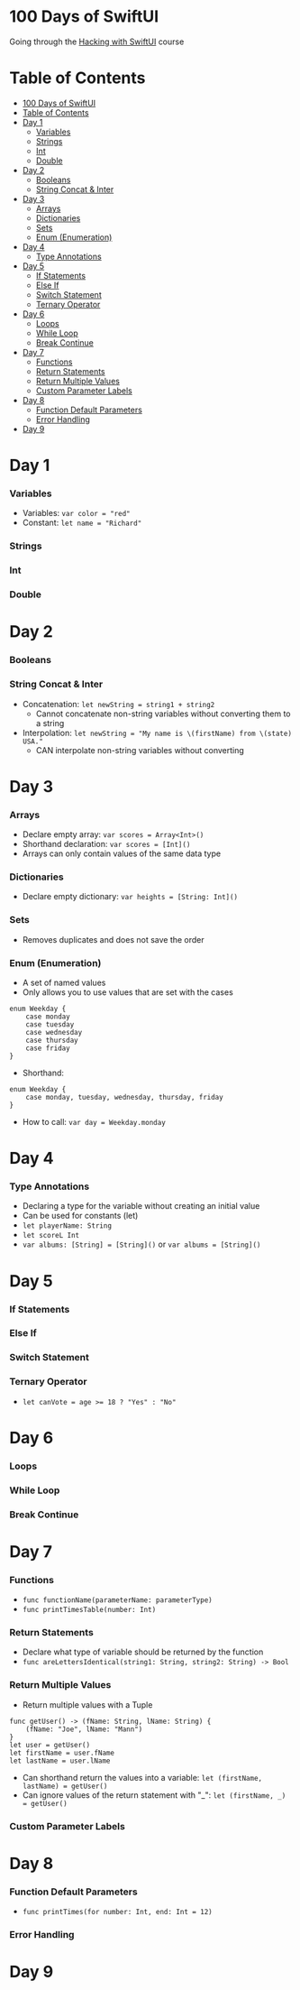 
# 100 Days of SwiftUI

Going through the [Hacking with SwiftUI](https://www.hackingwithswift.com/100/swiftui) course



# Table of Contents

- [100 Days of SwiftUI](#100-days-of-swiftui)
- [Table of Contents](#table-of-contents)
- [Day 1](#day-1)
    - [Variables](#variables)
    - [Strings](#strings)
    - [Int](#int)
    - [Double](#double)
- [Day 2](#day-2)
    - [Booleans](#booleans)
    - [String Concat \& Inter](#string-concat--inter)
- [Day 3](#day-3)
    - [Arrays](#arrays)
    - [Dictionaries](#dictionaries)
    - [Sets](#sets)
    - [Enum (Enumeration)](#enum-enumeration)
- [Day 4](#day-4)
    - [Type Annotations](#type-annotations)
- [Day 5](#day-5)
    - [If Statements](#if-statements)
    - [Else If](#else-if)
    - [Switch Statement](#switch-statement)
    - [Ternary Operator](#ternary-operator)
- [Day 6](#day-6)
    - [Loops](#loops)
    - [While Loop](#while-loop)
    - [Break Continue](#break-continue)
- [Day 7](#day-7)
    - [Functions](#functions)
    - [Return Statements](#return-statements)
    - [Return Multiple Values](#return-multiple-values)
    - [Custom Parameter Labels](#custom-parameter-labels)
- [Day 8](#day-8)
    - [Function Default Parameters](#function-default-parameters)
    - [Error Handling](#error-handling)
- [Day 9](#day-9)



# Day 1

### Variables

- Variables: `var color = "red"`
- Constant: `let name = "Richard"`

### Strings

### Int

### Double



# Day 2

### Booleans

### String Concat & Inter

- Concatenation: `let newString = string1 + string2`
  - Cannot concatenate non-string variables without converting them to a string
- Interpolation: `let newString = "My name is \(firstName) from \(state) USA."`
  - CAN interpolate non-string variables without converting



# Day 3

### Arrays

- Declare empty array: `var scores = Array<Int>()`
- Shorthand declaration: `var scores = [Int]()`
- Arrays can only contain values of the same data type

### Dictionaries 

- Declare empty dictionary: `var heights = [String: Int]()`

### Sets

- Removes duplicates and does not save the order

### Enum (Enumeration)

- A set of named values
- Only allows you to use values that are set with the cases
```
enum Weekday {
    case monday
    case tuesday
    case wednesday
    case thursday
    case friday
}
```
- Shorthand:
```
enum Weekday {
    case monday, tuesday, wednesday, thursday, friday
}
```
- How to call: `var day = Weekday.monday`



# Day 4

### Type Annotations

- Declaring a type for the variable without creating an initial value
- Can be used for constants (let)
- `let playerName: String`
- `let scoreL Int`
- `var albums: [String] = [String]()` or `var albums = [String]()`



# Day 5

### If Statements

### Else If

### Switch Statement

### Ternary Operator

- `let canVote = age >= 18 ? "Yes" : "No"`



# Day 6

### Loops

### While Loop

### Break Continue



# Day 7

### Functions

- `func functionName(parameterName: parameterType)`
- `func printTimesTable(number: Int)`

### Return Statements

- Declare what type of variable should be returned by the function
- `func areLettersIdentical(string1: String, string2: String) -> Bool`

### Return Multiple Values

- Return multiple values with a Tuple
```
func getUser() -> (fName: String, lName: String) {
    (fName: "Joe", lName: "Mann")
}
let user = getUser()
let firstName = user.fName
let lastName = user.lName
```
- Can shorthand return the values into a variable: `let (firstName, lastName) = getUser()`
- Can ignore values of the return statement with "_": `let (firstName, _) = getUser()`

### Custom Parameter Labels



# Day 8

### Function Default Parameters

- `func printTimes(for number: Int, end: Int = 12)`

### Error Handling



# Day 9




































